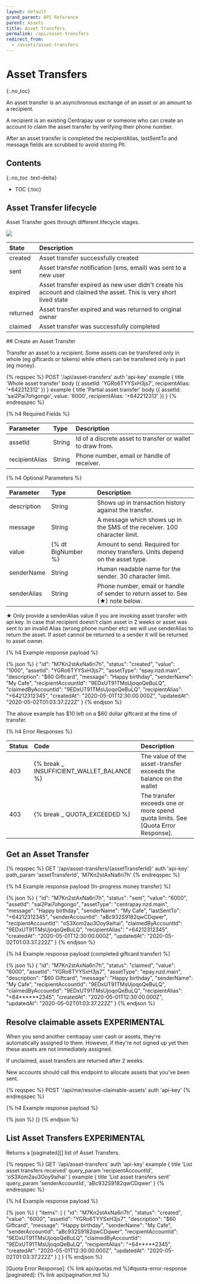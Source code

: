 ```yaml
---
layout: default
grand_parent: API Reference
parent: Assets
title: Asset Transfers
permalink: /api/asset-transfers
redirect_from:
  - /assets/asset-transfers
---
```


# Asset Transfers
{:.no_toc}

An asset transfer is an asynchronous exchange of an asset or an amount to a recipient.

A recipient is an existing Centrapay user or someone who can create an account to claim the asset transfer by verifying
their phone number.

After an asset transfer is completed the recipientAlias, lastSentTo and
message fields are scrubbed to avoid storing PII.


## Contents
{:.no_toc .text-delta}

* TOC
{:toc}

## Asset Transfer lifecycle

Asset Transfer goes through different lifecycle stages.

<img src="{{site.url}}/images/asset-lifecycle.png" style="display: block; margin: auto;" />

| State    | Description                                                                                                        |
|:---------|:-------------------------------------------------------------------------------------------------------------------|
| created  | Asset transfer successfully created                                                                                |
| sent     | Asset transfer notification (sms, email) was sent to a new user                                                    |
| expired  | Asset transfer expired as new user didn't create his account and claimed the asset. This is very short lived state |
| returned | Asset transfer expired and was returned to original owner                                                          |
| claimed  | Asset transfer was successfully completed                                                                          |

<a name="asset-transfer-create">
## Create an Asset Transfer

Transfer an asset to a recipient. Some assets can be transfered only in whole
(eg giftcards or tokens) while others can be transfered only in part (eg money).

{% reqspec %}
  POST '/api/asset-transfers'
  auth 'api-key'
  example {
    title 'Whole asset transfer'
    body ({
      assetId: 'YGRo6TYYSxH3js7',
      recipientAlias: '+642212312'
    })
  }
  example {
    title 'Partial asset transfer'
    body ({
      assetId: 'sai2Pai7ohgongo',
      value: '6000',
      recipientAlias: '+642212312'
    })
  }
{% endreqspec %}


{% h4 Required Fields %}

| Parameter      | Type   | Description                                                |
|:---------------|:-------|:-----------------------------------------------------------|
| assetId        | String | Id of a discrete asset to transfer or wallet to draw from. |
| recipientAlias | String | Phone number, email or handle of receiver.                 |


{% h4 Optional Parameters %}

| Parameter   | Type               | Description                                                                     |
| :---------- | :-----             | :---------                                                                      |
| description | String             | Shows up in transaction history against the transfer.                           |
| message     | String             | A message which shows up in the SMS of the receiver. 100 character limit.       |
| value       | {% dt BigNumber %} | Amount to send. Required for money transfers. Units depend on the asset type.   |
| senderName  | String             | Human readable name for the sender. 30 character limit.                         |
| senderAlias | String             | Phone number, email or handle of sender to return asset to. See (★) note below. |

★ Only provide a senderAlias value if you are invoking asset transfer with api
key. In case that recipient doesn't claim asset in 2 weeks or asset was sent to
an invalid Alias (wrong phone number etc) we will use senderAlias to return the
asset. If asset cannot be returned to a sender it will be returned to asset
owner.


{% h4 Example response payload %}

{% json %}
{
  "id": "M7Kn2stAxNa6ri7h",
  "status": "created",
  "value": "1000",
  "assetId": "YGRo6TYYSxH3js7",
  "assetType": "epay.nzd.main",
  "description": "$60 Giftcard",
  "message": "Happy birthday",
  "senderName": "My Cafe",
  "recipientAccountId": "9EDxUT91TMsUjoqoQeBuLQ",
  "claimedByAccountId": "9EDxUT91TMsUjoqoQeBuLQ",
  "recipientAlias": "+64212312345",
  "createdAt": "2020-05-01T12:30:00.000Z",
  "updatedAt": "2020-05-02T01:03:37.222Z"
}
{% endjson %}

The above example has $10 left on a $60 dollar giftcard at the time of transfer.

{% h4 Error Responses %}

| Status | Code                                      | Description                                                       |
|:-------|:------------------------------------------|:------------------------------------------------------------------|
| 403    | {% break _ INSUFFICIENT_WALLET_BALANCE %} | The value of the asset-transfer exceeds the balance on the wallet |
| 403    | {% break _ QUOTA_EXCEEDED %} | The transfer exceeds one or more spend quota limits. See [Quota Error Response]. |


## Get an Asset Transfer

{% reqspec %}
  GET '/api/asset-transfers/{assetTransferId}'
  auth 'api-key'
  path_param 'assetTransferId', 'M7Kn2stAxNa6ri7h'
{% endreqspec %}

{% h4 Example response payload (In-progress money transfer) %}

{% json %}
{
  "id": "M7Kn2stAxNa6ri7h",
  "status": "sent",
  "value": "6000",
  "assetId": "sai2Pai7ohgongo",
  "assetType": "centrapay.nzd.main",
  "message": "Happy birthday",
  "senderName": "My Cafe",
  "lastSentTo": "+64212312345",
  "senderAccountId": "aBc932S9182qwCDqwer",
  "recipientAccountId": "oS3Xom2au3Ooy9aihai",
  "claimedByAccountId": "9EDxUT91TMsUjoqoQeBuLQ",
  "recipientAlias": "+64212312345",
  "createdAt": "2020-05-01T12:30:00.000Z",
  "updatedAt": "2020-05-02T01:03:37.222Z"
}
{% endjson %}

{% h4 Example response payload (completed giftcard transfer) %}

{% json %}
{
  "id": "M7Kn2stAxNa6ri7h",
  "status": "claimed",
  "value": "6000",
  "assetId": "YGRo6TYYSxH3js7",
  "assetType": "epay.nzd.main",
  "description": "$60 Giftcard",
  "message": "Happy birthday",
  "senderName": "My Cafe",
  "recipientAccountId": "9EDxUT91TMsUjoqoQeBuLQ",
  "claimedByAccountId": "9EDxUT91TMsUjoqoQeBuLQ",
  "recipientAlias": "+64******2345",
  "createdAt": "2020-05-01T12:30:00.000Z",
  "updatedAt": "2020-05-02T01:03:37.222Z"
}
{% endjson %}

## Resolve claimable assets **EXPERIMENTAL**

When you send another centrapay user cash or assets, they're automatically assigned to them.
However, if they're not signed up yet then these assets are not immediately assigned.

If unclaimed, asset transfers are returned after 2 weeks.

New accounts should call this endpoint to allocate assets that you've been sent.

{% reqspec %}
  POST '/api/me/resolve-claimable-assets'
  auth 'api-key'
{% endreqspec %}

{% h4 Example response payload %}

{% json %}
{}
{% endjson %}

## List Asset Transfers **EXPERIMENTAL**

Returns a [paginated][] list of Asset Transfers.

{% reqspec %}
  GET '/api/asset-transfers'
  auth 'api-key'
  example {
    title 'List asset transfers received'
    query_param 'recipientAccountId', 'oS3Xom2au3Ooy9aihai'
  }
  example {
    title 'List asset transfers sent'
    query_param 'senderAccountId', 'aBc932S9182qwCDqwer'
  }
{% endreqspec %}

{% h4 Example response payload %}

{% json %}
{
  "items": [
    {
      "id": "M7Kn2stAxNa6ri7h",
      "status": "created",
      "value": "6000",
      "assetId": "YGRo6TYYSxH3js7",
      "description": "$60 Giftcard",
      "message": "Happy birthday",
      "senderName": "My Cafe",
      "senderAccountId": "aBc932S9182qwCDqwer",
      "recipientAccountId": "9EDxUT91TMsUjoqoQeBuLQ",
      "claimedByAccountId": "9EDxUT91TMsUjoqoQeBuLQ",
      "recipientAlias": "+64*****2345",
      "createdAt": "2020-05-01T12:30:00.000Z",
      "updatedAt": "2020-05-02T01:03:37.222Z"
    }
  ]
}
{% endjson %}

[Quota Error Response]: {% link api/quotas.md %}#quota-error-response
[paginated]: {% link api/pagination.md %}
